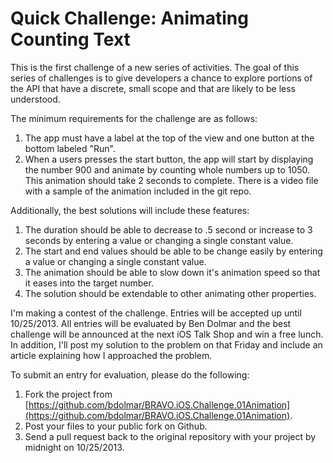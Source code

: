 Quick Challenge: Animating Counting Text
========================================

This is the first challenge of a new series of activities. The goal of this series of challenges is to give developers a chance to explore portions of the API that have a discrete, small scope and that are likely to be less understood.

The minimum requirements for the challenge are as follows:

1. The app must have a label at the top of the view and one button at the bottom labeled "Run".
2. When a users presses the start button, the app will start by displaying the number 900 and animate by counting whole numbers up to 1050. This animation should take 2 seconds to complete. There is a video file with a sample of the animation included in the git repo.

Additionally, the best solutions will include these features:

1. The duration should be able to decrease to .5 second or increase to 3 seconds by entering a value or changing a single constant value.
2. The start and end values should be able to be change easily by entering a value or changing a single constant value.
3. The animation should be able to slow down it's animation speed so that it eases into the target number.
4. The solution should be extendable to other animating other properties.

I'm making a contest of the challenge. Entries will be accepted up until 10/25/2013. All entries will be evaluated by Ben Dolmar and the best challenge will be announced at the next iOS Talk Shop and win a free lunch. In addition, I'll post my solution to the problem on that Friday and include an article explaining how I approached the problem.

To submit an entry for evaluation, please do the following:

1. Fork the project from [https://github.com/bdolmar/BRAVO.iOS.Challenge.01Animation](https://github.com/bdolmar/BRAVO.iOS.Challenge.01Animation).
2. Post your files to your public fork on Github. 
3. Send a pull request back to the original repository with your project by midnight on 10/25/2013.